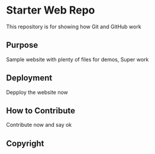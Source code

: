 # Starter Web Repo

This repository is for showing how Git and GitHub work

## Purpose

Sample website with plenty of files for demos, Super work

## Deployment

Depploy the website now

## How to Contribute

Contribute now and say ok

## Copyright